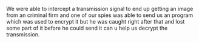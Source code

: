 We were able to intercept a transmission signal to end up getting an image from an criminal firm and one of our spies was able to send us an program which was used to encrypt it but he was caught right after that and lost some part of it before he could send it can u help us decrypt the transmission.

